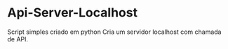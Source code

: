 # Api-Server-Localhost

Script simples criado em python
Cria um servidor localhost com chamada de API.
